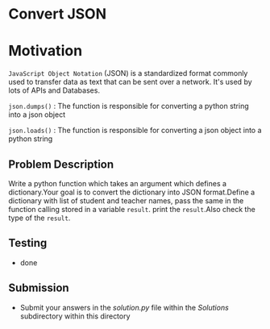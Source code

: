 # Convert JSON 

# Motivation 
`JavaScript Object Notation` (JSON) is a standardized format commonly used to transfer data as text that can be sent over a network. It's used by lots of APIs and Databases.

`json.dumps()` : The function is responsible for converting a python string into a json object

`json.loads()` : The function is responsible for converting a json object into a python string


## Problem Description 
Write a python function which takes an argument which defines a dictionary.Your goal is to convert the dictionary into JSON format.Define a dictionary with list of student and teacher names, pass the same in the function calling stored in a variable `result`. print the `result`.Also check the type of the `result`.

## Testing
* done

## Submission
* Submit your answers in the *solution.py* file within the *Solutions* subdirectory within this directory
